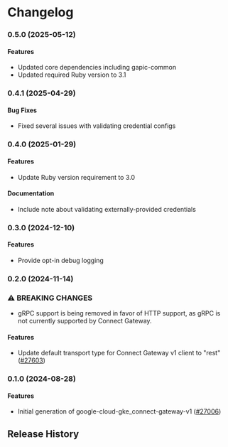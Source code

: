 # Changelog

### 0.5.0 (2025-05-12)

#### Features

* Updated core dependencies including gapic-common 
* Updated required Ruby version to 3.1 

### 0.4.1 (2025-04-29)

#### Bug Fixes

* Fixed several issues with validating credential configs 

### 0.4.0 (2025-01-29)

#### Features

* Update Ruby version requirement to 3.0 
#### Documentation

* Include note about validating externally-provided credentials 

### 0.3.0 (2024-12-10)

#### Features

* Provide opt-in debug logging 

### 0.2.0 (2024-11-14)

### ⚠ BREAKING CHANGES

* gRPC support is being removed in favor of HTTP support, as gRPC is not currently supported by Connect Gateway.

#### Features

* Update default transport type for Connect Gateway v1 client to "rest" ([#27603](https://github.com/googleapis/google-cloud-ruby/issues/27603)) 

### 0.1.0 (2024-08-28)

#### Features

* Initial generation of google-cloud-gke_connect-gateway-v1 ([#27006](https://github.com/googleapis/google-cloud-ruby/issues/27006)) 

## Release History
